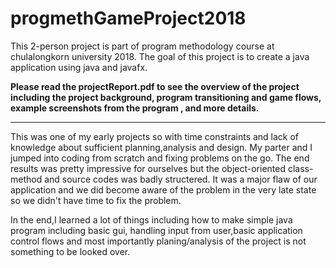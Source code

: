 # progmethGameProject2018
This 2-person project is part of program methodology course at chulalongkorn university 2018.
The goal of this project is to create a java application using java and javafx.


**Please read the projectReport.pdf to see the overview of the project including the project background, program transitioning and game flows, example screenshots from the program , and more details.**

--------------------------------------------------------------------------------------------------------------------------------------


This was one of my early projects so with time constraints and lack of knowledge about sufficient planning,analysis and design.
My parter and I jumped into coding from scratch and fixing problems on the go. The end results was pretty impressive for ourselves but the object-oriented class-method and source codes was badly structered. It was a major flaw of our application and we did become aware of the problem in the very late state so we didn't have time to fix the problem. 

In the end,I learned a lot of things including how to make simple java program including basic gui, handling input from user,basic application control flows and most importantly planing/analysis of the project is not something to be looked over.
